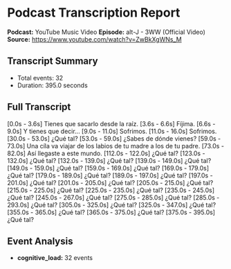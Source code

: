 # Podcast Transcription Report

**Podcast:** YouTube Music Video
**Episode:** alt-J - 3WW (Official Video)
**Source:** https://www.youtube.com/watch?v=ZwBkXgWNs_M

## Transcript Summary
- Total events: 32
- Duration: 395.0 seconds

## Full Transcript

[0.0s - 3.6s] Tienes que sacarlo desde la raíz.
[3.6s - 6.6s] Fíjima.
[6.6s - 9.0s] Y tienes que decir...
[9.0s - 11.0s] Sofrimos.
[11.0s - 16.0s] Sofrimos.
[30.0s - 53.0s] ¿Qué tal?
[53.0s - 59.0s] ¿Sabes de dónde vienes?
[59.0s - 73.0s] Una cíla va viajar de los labios de tu madre a los de tu padre.
[73.0s - 82.0s] Así llegaste a este mundo.
[112.0s - 122.0s] ¿Qué tal?
[123.0s - 132.0s] ¿Qué tal?
[132.0s - 139.0s] ¿Qué tal?
[139.0s - 149.0s] ¿Qué tal?
[149.0s - 159.0s] ¿Qué tal?
[159.0s - 169.0s] ¿Qué tal?
[169.0s - 179.0s] ¿Qué tal?
[179.0s - 189.0s] ¿Qué tal?
[189.0s - 197.0s] ¿Qué tal?
[197.0s - 201.0s] ¿Qué tal?
[201.0s - 205.0s] ¿Qué tal?
[205.0s - 215.0s] ¿Qué tal?
[215.0s - 225.0s] ¿Qué tal?
[225.0s - 235.0s] ¿Qué tal?
[235.0s - 245.0s] ¿Qué tal?
[245.0s - 267.0s] ¿Qué tal?
[275.0s - 285.0s] ¿Qué tal?
[285.0s - 293.0s] ¿Qué tal?
[305.0s - 325.0s] ¿Qué tal?
[325.0s - 347.0s] ¿Qué tal?
[355.0s - 365.0s] ¿Qué tal?
[365.0s - 375.0s] ¿Qué tal?
[375.0s - 395.0s] ¿Qué tal?

## Event Analysis

- **cognitive_load:** 32 events
